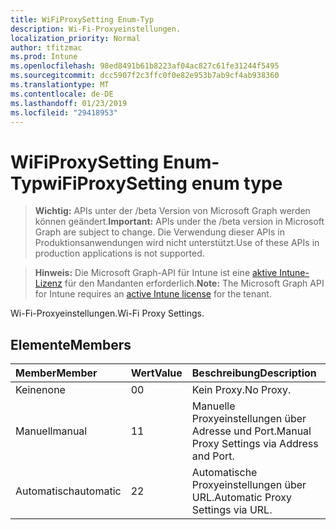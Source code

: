 ```yaml
---
title: WiFiProxySetting Enum-Typ
description: Wi-Fi-Proxyeinstellungen.
localization_priority: Normal
author: tfitzmac
ms.prod: Intune
ms.openlocfilehash: 98ed8491b61b8223af04ac827c61fe31244f5495
ms.sourcegitcommit: dcc5907f2c3ffc0f0e82e953b7ab9cf4ab938360
ms.translationtype: MT
ms.contentlocale: de-DE
ms.lasthandoff: 01/23/2019
ms.locfileid: "29418953"
---
```

# <a name="wifiproxysetting-enum-type"></a><span data-ttu-id="75349-103">WiFiProxySetting Enum-Typ</span><span class="sxs-lookup"><span data-stu-id="75349-103">wiFiProxySetting enum type</span></span>

> <span data-ttu-id="75349-104">**Wichtig:** APIs unter der /beta Version von Microsoft Graph werden können geändert.</span><span class="sxs-lookup"><span data-stu-id="75349-104">**Important:** APIs under the /beta version in Microsoft Graph are subject to change.</span></span> <span data-ttu-id="75349-105">Die Verwendung dieser APIs in Produktionsanwendungen wird nicht unterstützt.</span><span class="sxs-lookup"><span data-stu-id="75349-105">Use of these APIs in production applications is not supported.</span></span>

> <span data-ttu-id="75349-106">**Hinweis:** Die Microsoft Graph-API für Intune ist eine [aktive Intune-Lizenz](https://go.microsoft.com/fwlink/?linkid=839381) für den Mandanten erforderlich.</span><span class="sxs-lookup"><span data-stu-id="75349-106">**Note:** The Microsoft Graph API for Intune requires an [active Intune license](https://go.microsoft.com/fwlink/?linkid=839381) for the tenant.</span></span>

<span data-ttu-id="75349-107">Wi-Fi-Proxyeinstellungen.</span><span class="sxs-lookup"><span data-stu-id="75349-107">Wi-Fi Proxy Settings.</span></span>

## <a name="members"></a><span data-ttu-id="75349-108">Elemente</span><span class="sxs-lookup"><span data-stu-id="75349-108">Members</span></span>
|<span data-ttu-id="75349-109">Member</span><span class="sxs-lookup"><span data-stu-id="75349-109">Member</span></span>|<span data-ttu-id="75349-110">Wert</span><span class="sxs-lookup"><span data-stu-id="75349-110">Value</span></span>|<span data-ttu-id="75349-111">Beschreibung</span><span class="sxs-lookup"><span data-stu-id="75349-111">Description</span></span>|
|:---|:---|:---|
|<span data-ttu-id="75349-112">Keine</span><span class="sxs-lookup"><span data-stu-id="75349-112">none</span></span>|<span data-ttu-id="75349-113">0</span><span class="sxs-lookup"><span data-stu-id="75349-113">0</span></span>|<span data-ttu-id="75349-114">Kein Proxy.</span><span class="sxs-lookup"><span data-stu-id="75349-114">No Proxy.</span></span>|
|<span data-ttu-id="75349-115">Manuell</span><span class="sxs-lookup"><span data-stu-id="75349-115">manual</span></span>|<span data-ttu-id="75349-116">1</span><span class="sxs-lookup"><span data-stu-id="75349-116">1</span></span>|<span data-ttu-id="75349-117">Manuelle Proxyeinstellungen über Adresse und Port.</span><span class="sxs-lookup"><span data-stu-id="75349-117">Manual Proxy Settings via Address and Port.</span></span>|
|<span data-ttu-id="75349-118">Automatisch</span><span class="sxs-lookup"><span data-stu-id="75349-118">automatic</span></span>|<span data-ttu-id="75349-119">2</span><span class="sxs-lookup"><span data-stu-id="75349-119">2</span></span>|<span data-ttu-id="75349-120">Automatische Proxyeinstellungen über URL.</span><span class="sxs-lookup"><span data-stu-id="75349-120">Automatic Proxy Settings via URL.</span></span>|




